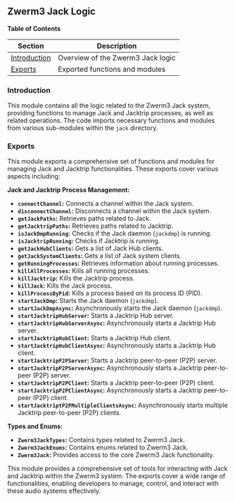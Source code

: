 ## Zwerm3 Jack Logic 

**Table of Contents**

| Section | Description |
|---|---|
| [Introduction](#introduction) | Overview of the Zwerm3 Jack logic |
| [Exports](#exports) | Exported functions and modules |

### Introduction 

This module contains all the logic related to the Zwerm3 Jack system, providing functions to manage Jack and Jacktrip processes, as well as related operations. The code imports necessary functions and modules from various sub-modules within the `jack` directory. 

### Exports

This module exports a comprehensive set of functions and modules for managing Jack and Jacktrip functionalities. These exports cover various aspects including:

**Jack and Jacktrip Process Management:**
* **`connectChannel`:** Connects a channel within the Jack system.
* **`disconnectChannel`:** Disconnects a channel within the Jack system.
* **`getJackPaths`:** Retrieves paths related to Jack.
* **`getJacktripPaths`:** Retrieves paths related to Jacktrip.
* **`isJackDmpRunning`:** Checks if the Jack daemon (`jackdmp`) is running.
* **`isJacktripRunning`:** Checks if Jacktrip is running.
* **`getJackHubClients`:** Gets a list of Jack Hub clients.
* **`getJackSystemClients`:** Gets a list of Jack system clients.
* **`getRunningProcesses`:**  Retrieves information about running processes.
* **`killAllProcesses`:** Kills all running processes.
* **`killJacktrip`:** Kills the Jacktrip process.
* **`killJack`:** Kills the Jack process.
* **`killProcessByPid`:** Kills a process based on its process ID (PID).
* **`startJackDmp`:** Starts the Jack daemon (`jackdmp`).
* **`startJackDmpAsync`:** Asynchronously starts the Jack daemon (`jackdmp`).
* **`startJacktripHubServer`:** Starts a Jacktrip Hub server.
* **`startJacktripHubServerAsync`:** Asynchronously starts a Jacktrip Hub server.
* **`startJacktripHubClient`:** Starts a Jacktrip Hub client.
* **`startJacktripHubClientAsync`:** Asynchronously starts a Jacktrip Hub client.
* **`startJacktripP2PServer`:** Starts a Jacktrip peer-to-peer (P2P) server.
* **`startJacktripP2PServerAsync`:** Asynchronously starts a Jacktrip peer-to-peer (P2P) server.
* **`startJacktripP2PClient`:** Starts a Jacktrip peer-to-peer (P2P) client.
* **`startJacktripP2PClientAsync`:** Asynchronously starts a Jacktrip peer-to-peer (P2P) client.
* **`startJacktriptP2PMultipleClientsAsync`:** Asynchronously starts multiple Jacktrip peer-to-peer (P2P) clients.

**Types and Enums:**
* **`Zwerm3JackTypes`:** Contains types related to Zwerm3 Jack.
* **`Zwerm3JackEnums`:** Contains enums related to Zwerm3 Jack.
* **`Zwerm3Jack`:**  Provides access to the core Zwerm3 Jack functionality. 

This module provides a comprehensive set of tools for interacting with Jack and Jacktrip within the Zwerm3 system. The exports cover a wide range of functionalities, enabling developers to manage, control, and interact with these audio systems effectively. 
